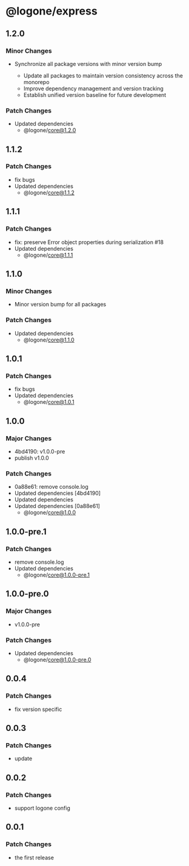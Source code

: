 # @logone/express

## 1.2.0

### Minor Changes

- Synchronize all package versions with minor version bump

  - Update all packages to maintain version consistency across the monorepo
  - Improve dependency management and version tracking
  - Establish unified version baseline for future development

### Patch Changes

- Updated dependencies
  - @logone/core@1.2.0

## 1.1.2

### Patch Changes

- fix bugs
- Updated dependencies
  - @logone/core@1.1.2

## 1.1.1

### Patch Changes

- fix: preserve Error object properties during serialization #18
- Updated dependencies
  - @logone/core@1.1.1

## 1.1.0

### Minor Changes

- Minor version bump for all packages

### Patch Changes

- Updated dependencies
  - @logone/core@1.1.0

## 1.0.1

### Patch Changes

- fix bugs
- Updated dependencies
  - @logone/core@1.0.1

## 1.0.0

### Major Changes

- 4bd4190: v1.0.0-pre
- publish v1.0.0

### Patch Changes

- 0a88e61: remove console.log
- Updated dependencies [4bd4190]
- Updated dependencies
- Updated dependencies [0a88e61]
  - @logone/core@1.0.0

## 1.0.0-pre.1

### Patch Changes

- remove console.log
- Updated dependencies
  - @logone/core@1.0.0-pre.1

## 1.0.0-pre.0

### Major Changes

- v1.0.0-pre

### Patch Changes

- Updated dependencies
  - @logone/core@1.0.0-pre.0

## 0.0.4

### Patch Changes

- fix version specific

## 0.0.3

### Patch Changes

- update

## 0.0.2

### Patch Changes

- support logone config

## 0.0.1

### Patch Changes

- the first release
